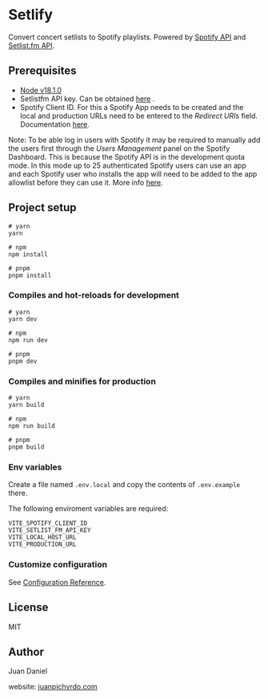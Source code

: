 # Setlify

Convert concert setlists to Spotify playlists. Powered by [Spotify API](https://developer.spotify.com/) and [Setlist.fm API](https://api.setlist.fm/docs/1.0/index.html).

## Prerequisites

 - [Node v18.1.0](https://nodejs.org/en) 
 - Setlistfm API key. Can be obtained [here](https://api.setlist.fm/docs/1.0/index.html) .
 - Spotify Client ID. For this a Spotify App needs to be created and the local and production URLs need to be entered to the *Redirect URIs* field. Documentation [here](https://developer.spotify.com/documentation/web-api/concepts/apps).
 
 Note: To be able log in users with Spotify it may be required to manually add the users first through the *Users Management* panel on the Spotify Dashboard. This is because the Spotify API is in the development quota mode. In this mode up to 25 authenticated Spotify users can use an app and each Spotify user who installs the app will need to be added to the app allowlist before they can use it. More info [here](https://developer.spotify.com/documentation/web-api/concepts/quota-modes).


## Project setup

```
# yarn
yarn

# npm
npm install

# pnpm
pnpm install
```

### Compiles and hot-reloads for development

```
# yarn
yarn dev

# npm
npm run dev

# pnpm
pnpm dev
```

### Compiles and minifies for production

```
# yarn
yarn build

# npm
npm run build

# pnpm
pnpm build
```

### Env variables

Create a file named `.env.local` and copy the contents of `.env.example` there. 

The following enviroment variables are required:

```
VITE_SPOTIFY_CLIENT_ID
VITE_SETLIST_FM_API_KEY
VITE_LOCAL_HOST_URL
VITE_PRODUCTION_URL
```

### Customize configuration

See [Configuration Reference](https://vitejs.dev/config/).


## License

MIT

## Author

Juan Daniel

website: [juanpichvrdo.com](https://juanpichvrdo.com/)
